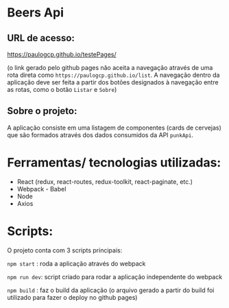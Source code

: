 # Beers Api

## URL de acesso:

https://paulogcp.github.io/testePages/

(o link gerado pelo github pages não aceita a navegação através de uma rota direta como `https://paulogcp.github.io/list`. A navegação dentro da aplicação deve ser feita a partir dos botões designados à navegação entre as rotas, como o botão `Listar` e `Sobre`)

## Sobre o projeto:

A aplicação consiste em uma listagem de componentes (cards de cervejas) que são formados através dos dados consumidos da API `punkApi`.

# Ferramentas/ tecnologias utilizadas:
- React (redux, react-routes, redux-toolkit, react-paginate, etc.)
- Webpack - Babel
- Node
- Axios

# Scripts:

O projeto conta com 3 scripts principais:

`npm start` : roda a aplicação através do webpack

`npm run dev`: script criado para rodar a aplicação independente do webpack

`npm build` : faz o build da aplicação (o arquivo gerado a partir do build foi utilizado para fazer o deploy no github pages) 